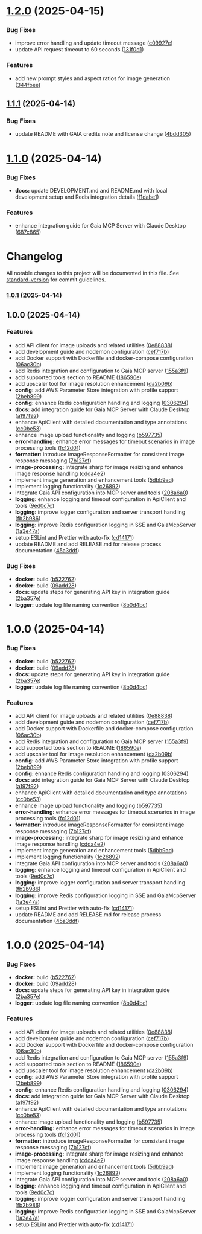 # [1.2.0](https://github.com/SipherAGI/gaia-mcp-server/compare/v1.1.1...v1.2.0) (2025-04-15)


### Bug Fixes

* improve error handling and update timeout message ([c09927e](https://github.com/SipherAGI/gaia-mcp-server/commit/c09927ee381e8288fc944a7b1c52fd5475ba75a1))
* update API request timeout to 60 seconds ([131f0d1](https://github.com/SipherAGI/gaia-mcp-server/commit/131f0d121eb801ebfd476c0d1a2947fc6f597156))


### Features

* add new prompt styles and aspect ratios for image generation ([344fbee](https://github.com/SipherAGI/gaia-mcp-server/commit/344fbee05dce24ca1eab1dfafd55beb2671d0ca7))

## [1.1.1](https://github.com/SipherAGI/gaia-mcp-server/compare/v1.1.0...v1.1.1) (2025-04-14)


### Bug Fixes

* update README with GAIA credits note and license change ([4bdd305](https://github.com/SipherAGI/gaia-mcp-server/commit/4bdd3059993bea8282326d863f76120396e1c98d))

# [1.1.0](https://github.com/SipherAGI/gaia-mcp-server/compare/v1.0.1...v1.1.0) (2025-04-14)


### Bug Fixes

* **docs:** update DEVELOPMENT.md and README.md with local development setup and Redis integration details ([f1dabe1](https://github.com/SipherAGI/gaia-mcp-server/commit/f1dabe19e0c884c7facd5beb369997fdf95965e1))


### Features

* enhance integration guide for Gaia MCP Server with Claude Desktop ([687c865](https://github.com/SipherAGI/gaia-mcp-server/commit/687c865d3cbea3cc0976782cb0ec75dbf2c1fa1e))

# Changelog

All notable changes to this project will be documented in this file. See [standard-version](https://github.com/conventional-changelog/standard-version) for commit guidelines.

### [1.0.1](https://atherlabs.github.com/SipherAGI/gaia-mcp-server/compare/v1.0.0...v1.0.1) (2025-04-14)

## 1.0.0 (2025-04-14)


### Features

* add API client for image uploads and related utilities ([0e88838](https://atherlabs.github.com/SipherAGI/gaia-mcp-server/commit/0e88838b65667d3d4ff707a2b809eb5e87fee8db))
* add development guide and nodemon configuration ([cef717b](https://atherlabs.github.com/SipherAGI/gaia-mcp-server/commit/cef717bf15e5582457f98763451bd928f1514ee7))
* add Docker support with Dockerfile and docker-compose configuration ([06ac30b](https://atherlabs.github.com/SipherAGI/gaia-mcp-server/commit/06ac30b8e2568b53d9bc1410c09ee9db5013cf2a))
* add Redis integration and configuration to Gaia MCP server ([155a3f9](https://atherlabs.github.com/SipherAGI/gaia-mcp-server/commit/155a3f98d2806f5f91dcccc475232ec65d014b16))
* add supported tools section to README ([186590e](https://atherlabs.github.com/SipherAGI/gaia-mcp-server/commit/186590e358ed43c5ec6042b16776820e31a7baff))
* add upscaler tool for image resolution enhancement ([da2b09b](https://atherlabs.github.com/SipherAGI/gaia-mcp-server/commit/da2b09b877b11915b709090991aab805f8e0a3cb))
* **config:** add AWS Parameter Store integration with profile support ([2beb899](https://atherlabs.github.com/SipherAGI/gaia-mcp-server/commit/2beb899a49f07fa7118c4f908f1f8c18a4aa58e8))
* **config:** enhance Redis configuration handling and logging ([0306294](https://atherlabs.github.com/SipherAGI/gaia-mcp-server/commit/0306294501b2a428f4d60ea7ba110f599fb3a59f))
* **docs:** add integration guide for Gaia MCP Server with Claude Desktop ([a197f92](https://atherlabs.github.com/SipherAGI/gaia-mcp-server/commit/a197f927e547c623e8a9c6e41cd89039a88ea4be))
* enhance ApiClient with detailed documentation and type annotations ([cc0be53](https://atherlabs.github.com/SipherAGI/gaia-mcp-server/commit/cc0be53fd4cb20b10264083b5757bbe6bdbee7a2))
* enhance image upload functionality and logging ([b597735](https://atherlabs.github.com/SipherAGI/gaia-mcp-server/commit/b59773514bb1ca6557fc3c2ee6ad71ad725efd5f))
* **error-handling:** enhance error messages for timeout scenarios in image processing tools ([fc12d01](https://atherlabs.github.com/SipherAGI/gaia-mcp-server/commit/fc12d019fbb79a3174f2f682e64bb99540c41dfd))
* **formatter:** introduce imageResponseFormatter for consistent image response messaging ([7b127cf](https://atherlabs.github.com/SipherAGI/gaia-mcp-server/commit/7b127cfc178460fa3371304603c1fc72f3e82f85))
* **image-processing:** integrate sharp for image resizing and enhance image response handling ([cdda4e2](https://atherlabs.github.com/SipherAGI/gaia-mcp-server/commit/cdda4e24577805192518e5a27d3a80214ce28a12))
* implement image generation and enhancement tools ([5dbb9ad](https://atherlabs.github.com/SipherAGI/gaia-mcp-server/commit/5dbb9adbbc69193fee5b0bc336ccfce988a1d24e))
* implement logging functionality ([1c26892](https://atherlabs.github.com/SipherAGI/gaia-mcp-server/commit/1c26892cac36272284ddbbe205020adfef36f363))
* integrate Gaia API configuration into MCP server and tools ([208a6a0](https://atherlabs.github.com/SipherAGI/gaia-mcp-server/commit/208a6a04ecdc91dd90edaf1313282ad09cc70bcf))
* **logging:** enhance logging and timeout configuration in ApiClient and tools ([9ed0c7c](https://atherlabs.github.com/SipherAGI/gaia-mcp-server/commit/9ed0c7c33215d859b469d32b9dc36821aeee03cf))
* **logging:** improve logger configuration and server transport handling ([fb2b986](https://atherlabs.github.com/SipherAGI/gaia-mcp-server/commit/fb2b9865aa5a688f84aecfc715df3b972e0dc6bc))
* **logging:** improve Redis configuration logging in SSE and GaiaMcpServer ([1a3e47a](https://atherlabs.github.com/SipherAGI/gaia-mcp-server/commit/1a3e47a79232ed2e612db8b6ba9a1decf4023a95))
* setup ESLint and Prettier with auto-fix ([cd14171](https://atherlabs.github.com/SipherAGI/gaia-mcp-server/commit/cd14171d80b5b79076a9928c58e30ab15cc6a0f1))
* update README and add RELEASE.md for release process documentation ([45a3ddf](https://atherlabs.github.com/SipherAGI/gaia-mcp-server/commit/45a3ddf3dc96c9ea6fd6a8c287f1e69a559de94e))


### Bug Fixes

* **docker:** build ([b522762](https://atherlabs.github.com/SipherAGI/gaia-mcp-server/commit/b5227627c55c15e6675a1e0fe852d0f171d78d13))
* **docker:** build ([09add28](https://atherlabs.github.com/SipherAGI/gaia-mcp-server/commit/09add28fe7212ae657b0d766d26a9f60ab0b0c4b))
* **docs:** update steps for generating API key in integration guide ([2ba357e](https://atherlabs.github.com/SipherAGI/gaia-mcp-server/commit/2ba357e043952704f2dca9d006ad694b132aef07))
* **logger:** update log file naming convention ([8b0d4bc](https://atherlabs.github.com/SipherAGI/gaia-mcp-server/commit/8b0d4bc2cd2b9e186b58ac0694d7f83b35294ce4))

# 1.0.0 (2025-04-14)


### Bug Fixes

* **docker:** build ([b522762](https://github.com/SipherAGI/gaia-mcp-server/commit/b5227627c55c15e6675a1e0fe852d0f171d78d13))
* **docker:** build ([09add28](https://github.com/SipherAGI/gaia-mcp-server/commit/09add28fe7212ae657b0d766d26a9f60ab0b0c4b))
* **docs:** update steps for generating API key in integration guide ([2ba357e](https://github.com/SipherAGI/gaia-mcp-server/commit/2ba357e043952704f2dca9d006ad694b132aef07))
* **logger:** update log file naming convention ([8b0d4bc](https://github.com/SipherAGI/gaia-mcp-server/commit/8b0d4bc2cd2b9e186b58ac0694d7f83b35294ce4))


### Features

* add API client for image uploads and related utilities ([0e88838](https://github.com/SipherAGI/gaia-mcp-server/commit/0e88838b65667d3d4ff707a2b809eb5e87fee8db))
* add development guide and nodemon configuration ([cef717b](https://github.com/SipherAGI/gaia-mcp-server/commit/cef717bf15e5582457f98763451bd928f1514ee7))
* add Docker support with Dockerfile and docker-compose configuration ([06ac30b](https://github.com/SipherAGI/gaia-mcp-server/commit/06ac30b8e2568b53d9bc1410c09ee9db5013cf2a))
* add Redis integration and configuration to Gaia MCP server ([155a3f9](https://github.com/SipherAGI/gaia-mcp-server/commit/155a3f98d2806f5f91dcccc475232ec65d014b16))
* add supported tools section to README ([186590e](https://github.com/SipherAGI/gaia-mcp-server/commit/186590e358ed43c5ec6042b16776820e31a7baff))
* add upscaler tool for image resolution enhancement ([da2b09b](https://github.com/SipherAGI/gaia-mcp-server/commit/da2b09b877b11915b709090991aab805f8e0a3cb))
* **config:** add AWS Parameter Store integration with profile support ([2beb899](https://github.com/SipherAGI/gaia-mcp-server/commit/2beb899a49f07fa7118c4f908f1f8c18a4aa58e8))
* **config:** enhance Redis configuration handling and logging ([0306294](https://github.com/SipherAGI/gaia-mcp-server/commit/0306294501b2a428f4d60ea7ba110f599fb3a59f))
* **docs:** add integration guide for Gaia MCP Server with Claude Desktop ([a197f92](https://github.com/SipherAGI/gaia-mcp-server/commit/a197f927e547c623e8a9c6e41cd89039a88ea4be))
* enhance ApiClient with detailed documentation and type annotations ([cc0be53](https://github.com/SipherAGI/gaia-mcp-server/commit/cc0be53fd4cb20b10264083b5757bbe6bdbee7a2))
* enhance image upload functionality and logging ([b597735](https://github.com/SipherAGI/gaia-mcp-server/commit/b59773514bb1ca6557fc3c2ee6ad71ad725efd5f))
* **error-handling:** enhance error messages for timeout scenarios in image processing tools ([fc12d01](https://github.com/SipherAGI/gaia-mcp-server/commit/fc12d019fbb79a3174f2f682e64bb99540c41dfd))
* **formatter:** introduce imageResponseFormatter for consistent image response messaging ([7b127cf](https://github.com/SipherAGI/gaia-mcp-server/commit/7b127cfc178460fa3371304603c1fc72f3e82f85))
* **image-processing:** integrate sharp for image resizing and enhance image response handling ([cdda4e2](https://github.com/SipherAGI/gaia-mcp-server/commit/cdda4e24577805192518e5a27d3a80214ce28a12))
* implement image generation and enhancement tools ([5dbb9ad](https://github.com/SipherAGI/gaia-mcp-server/commit/5dbb9adbbc69193fee5b0bc336ccfce988a1d24e))
* implement logging functionality ([1c26892](https://github.com/SipherAGI/gaia-mcp-server/commit/1c26892cac36272284ddbbe205020adfef36f363))
* integrate Gaia API configuration into MCP server and tools ([208a6a0](https://github.com/SipherAGI/gaia-mcp-server/commit/208a6a04ecdc91dd90edaf1313282ad09cc70bcf))
* **logging:** enhance logging and timeout configuration in ApiClient and tools ([9ed0c7c](https://github.com/SipherAGI/gaia-mcp-server/commit/9ed0c7c33215d859b469d32b9dc36821aeee03cf))
* **logging:** improve logger configuration and server transport handling ([fb2b986](https://github.com/SipherAGI/gaia-mcp-server/commit/fb2b9865aa5a688f84aecfc715df3b972e0dc6bc))
* **logging:** improve Redis configuration logging in SSE and GaiaMcpServer ([1a3e47a](https://github.com/SipherAGI/gaia-mcp-server/commit/1a3e47a79232ed2e612db8b6ba9a1decf4023a95))
* setup ESLint and Prettier with auto-fix ([cd14171](https://github.com/SipherAGI/gaia-mcp-server/commit/cd14171d80b5b79076a9928c58e30ab15cc6a0f1))
* update README and add RELEASE.md for release process documentation ([45a3ddf](https://github.com/SipherAGI/gaia-mcp-server/commit/45a3ddf3dc96c9ea6fd6a8c287f1e69a559de94e))

# 1.0.0 (2025-04-14)


### Bug Fixes

* **docker:** build ([b522762](https://github.com/SipherAGI/gaia-mcp-server/commit/b5227627c55c15e6675a1e0fe852d0f171d78d13))
* **docker:** build ([09add28](https://github.com/SipherAGI/gaia-mcp-server/commit/09add28fe7212ae657b0d766d26a9f60ab0b0c4b))
* **docs:** update steps for generating API key in integration guide ([2ba357e](https://github.com/SipherAGI/gaia-mcp-server/commit/2ba357e043952704f2dca9d006ad694b132aef07))
* **logger:** update log file naming convention ([8b0d4bc](https://github.com/SipherAGI/gaia-mcp-server/commit/8b0d4bc2cd2b9e186b58ac0694d7f83b35294ce4))


### Features

* add API client for image uploads and related utilities ([0e88838](https://github.com/SipherAGI/gaia-mcp-server/commit/0e88838b65667d3d4ff707a2b809eb5e87fee8db))
* add development guide and nodemon configuration ([cef717b](https://github.com/SipherAGI/gaia-mcp-server/commit/cef717bf15e5582457f98763451bd928f1514ee7))
* add Docker support with Dockerfile and docker-compose configuration ([06ac30b](https://github.com/SipherAGI/gaia-mcp-server/commit/06ac30b8e2568b53d9bc1410c09ee9db5013cf2a))
* add Redis integration and configuration to Gaia MCP server ([155a3f9](https://github.com/SipherAGI/gaia-mcp-server/commit/155a3f98d2806f5f91dcccc475232ec65d014b16))
* add supported tools section to README ([186590e](https://github.com/SipherAGI/gaia-mcp-server/commit/186590e358ed43c5ec6042b16776820e31a7baff))
* add upscaler tool for image resolution enhancement ([da2b09b](https://github.com/SipherAGI/gaia-mcp-server/commit/da2b09b877b11915b709090991aab805f8e0a3cb))
* **config:** add AWS Parameter Store integration with profile support ([2beb899](https://github.com/SipherAGI/gaia-mcp-server/commit/2beb899a49f07fa7118c4f908f1f8c18a4aa58e8))
* **config:** enhance Redis configuration handling and logging ([0306294](https://github.com/SipherAGI/gaia-mcp-server/commit/0306294501b2a428f4d60ea7ba110f599fb3a59f))
* **docs:** add integration guide for Gaia MCP Server with Claude Desktop ([a197f92](https://github.com/SipherAGI/gaia-mcp-server/commit/a197f927e547c623e8a9c6e41cd89039a88ea4be))
* enhance ApiClient with detailed documentation and type annotations ([cc0be53](https://github.com/SipherAGI/gaia-mcp-server/commit/cc0be53fd4cb20b10264083b5757bbe6bdbee7a2))
* enhance image upload functionality and logging ([b597735](https://github.com/SipherAGI/gaia-mcp-server/commit/b59773514bb1ca6557fc3c2ee6ad71ad725efd5f))
* **error-handling:** enhance error messages for timeout scenarios in image processing tools ([fc12d01](https://github.com/SipherAGI/gaia-mcp-server/commit/fc12d019fbb79a3174f2f682e64bb99540c41dfd))
* **formatter:** introduce imageResponseFormatter for consistent image response messaging ([7b127cf](https://github.com/SipherAGI/gaia-mcp-server/commit/7b127cfc178460fa3371304603c1fc72f3e82f85))
* **image-processing:** integrate sharp for image resizing and enhance image response handling ([cdda4e2](https://github.com/SipherAGI/gaia-mcp-server/commit/cdda4e24577805192518e5a27d3a80214ce28a12))
* implement image generation and enhancement tools ([5dbb9ad](https://github.com/SipherAGI/gaia-mcp-server/commit/5dbb9adbbc69193fee5b0bc336ccfce988a1d24e))
* implement logging functionality ([1c26892](https://github.com/SipherAGI/gaia-mcp-server/commit/1c26892cac36272284ddbbe205020adfef36f363))
* integrate Gaia API configuration into MCP server and tools ([208a6a0](https://github.com/SipherAGI/gaia-mcp-server/commit/208a6a04ecdc91dd90edaf1313282ad09cc70bcf))
* **logging:** enhance logging and timeout configuration in ApiClient and tools ([9ed0c7c](https://github.com/SipherAGI/gaia-mcp-server/commit/9ed0c7c33215d859b469d32b9dc36821aeee03cf))
* **logging:** improve logger configuration and server transport handling ([fb2b986](https://github.com/SipherAGI/gaia-mcp-server/commit/fb2b9865aa5a688f84aecfc715df3b972e0dc6bc))
* **logging:** improve Redis configuration logging in SSE and GaiaMcpServer ([1a3e47a](https://github.com/SipherAGI/gaia-mcp-server/commit/1a3e47a79232ed2e612db8b6ba9a1decf4023a95))
* setup ESLint and Prettier with auto-fix ([cd14171](https://github.com/SipherAGI/gaia-mcp-server/commit/cd14171d80b5b79076a9928c58e30ab15cc6a0f1))
